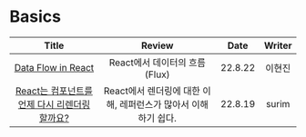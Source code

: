 # Basics

|                                                        Title                                                        |                             Review                             |  Date   | Writer |
| :-----------------------------------------------------------------------------------------------------------------: | :------------------------------------------------------------: | :-----: | :----: |
|           <a href="https://velog.io/@hyunjine/Data-Flows-in-React" target="_blank">Data Flow in React<a>            |                 React에서 데이터의 흐름(Flux)                  | 22.8.22 | 이현진 |
| <a href="https://velog.io/@surim014/react-rerender" target="_blank">React는 컴포넌트를 언제 다시 리렌더링할까요?<a> | React에서 렌더링에 대한 이해, 레퍼런스가 많아서 이해하기 쉽다. | 22.8.19 | surim  |
